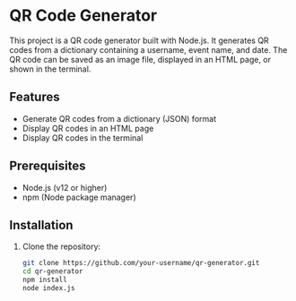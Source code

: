 # QR Code Generator

This project is a QR code generator built with Node.js. It generates QR codes from a dictionary containing a username, event name, and date. The QR code can be saved as an image file, displayed in an HTML page, or shown in the terminal.

## Features

- Generate QR codes from a dictionary (JSON) format
- Display QR codes in an HTML page
- Display QR codes in the terminal

## Prerequisites

- Node.js (v12 or higher)
- npm (Node package manager)

## Installation

1. Clone the repository:

   ```sh
   git clone https://github.com/your-username/qr-generator.git
   cd qr-generator
   npm install
   node index.js
